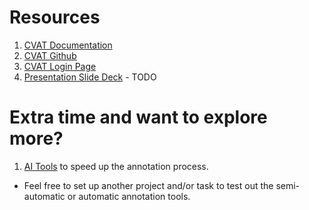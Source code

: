 # Resources

1. [CVAT Documentation](https://cvat-ai.github.io/cvat/docs/)
2. [CVAT Github](https://github.com/openvinotoolkit/cvat)
3. [CVAT Login Page](https://cvat.org/auth/login)
4. [Presentation Slide Deck]() - TODO

# Extra time and want to explore more?
1. [AI Tools](https://cvat-ai.github.io/cvat/docs/manual/advanced/ai-tools/) to speed up the annotation process.
- Feel free to set up another project and/or task to test out the semi-automatic or automatic annotation tools.
